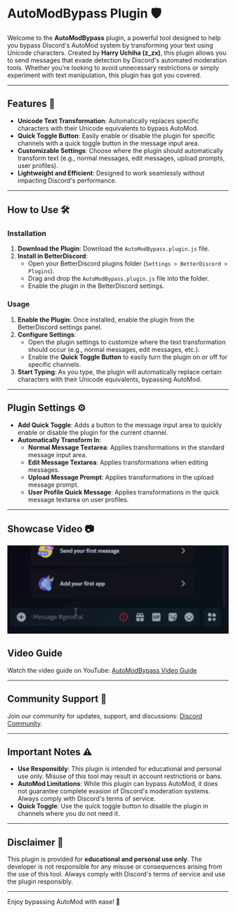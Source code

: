 # AutoModBypass Plugin 🛡️

Welcome to the **AutoModBypass** plugin, a powerful tool designed to help you bypass Discord's AutoMod system by transforming your text using Unicode characters. Created by **Harry Uchiha (z_zx)**, this plugin allows you to send messages that evade detection by Discord's automated moderation tools. Whether you're looking to avoid unnecessary restrictions or simply experiment with text manipulation, this plugin has got you covered.

---

## Features 🌟

- **Unicode Text Transformation**: Automatically replaces specific characters with their Unicode equivalents to bypass AutoMod.
- **Quick Toggle Button**: Easily enable or disable the plugin for specific channels with a quick toggle button in the message input area.
- **Customizable Settings**: Choose where the plugin should automatically transform text (e.g., normal messages, edit messages, upload prompts, user profiles).
- **Lightweight and Efficient**: Designed to work seamlessly without impacting Discord's performance.

---

## How to Use 🛠️

### Installation
1. **Download the Plugin**: Download the `AutoModBypass.plugin.js` file.
2. **Install in BetterDiscord**:
   - Open your BetterDiscord plugins folder (`Settings > BetterDiscord > Plugins`).
   - Drag and drop the `AutoModBypass.plugin.js` file into the folder.
   - Enable the plugin in the BetterDiscord settings.

### Usage
1. **Enable the Plugin**: Once installed, enable the plugin from the BetterDiscord settings panel.
2. **Configure Settings**:
   - Open the plugin settings to customize where the text transformation should occur (e.g., normal messages, edit messages, etc.).
   - Enable the **Quick Toggle Button** to easily turn the plugin on or off for specific channels.
3. **Start Typing**: As you type, the plugin will automatically replace certain characters with their Unicode equivalents, bypassing AutoMod.

---

## Plugin Settings ⚙️

- **Add Quick Toggle**: Adds a button to the message input area to quickly enable or disable the plugin for the current channel.
- **Automatically Transform In**:
  - **Normal Message Textarea**: Applies transformations in the standard message input area.
  - **Edit Message Textarea**: Applies transformations when editing messages.
  - **Upload Message Prompt**: Applies transformations in the upload message prompt.
  - **User Profile Quick Message**: Applies transformations in the quick message textarea on user profiles.

---

## Showcase Video 📷

![AutoModBypass Demo](https://raw.githubusercontent.com/zentir0g/automod-bypass-plugin/refs/heads/main/preview.gif)

## Video Guide

Watch the video guide on YouTube: [AutoModBypass Video Guide](https://www.youtube.com/watch?v=your-video-id)

---

## Community Support 👥

Join our community for updates, support, and discussions: [Discord Community](https://discord.gg/W6JfvA4y66).

---

## Important Notes ⚠️

- **Use Responsibly**: This plugin is intended for educational and personal use only. Misuse of this tool may result in account restrictions or bans.
- **AutoMod Limitations**: While this plugin can bypass AutoMod, it does not guarantee complete evasion of Discord's moderation systems. Always comply with Discord's terms of service.
- **Quick Toggle**: Use the quick toggle button to disable the plugin in channels where you do not need it.

---

## Disclaimer 🛑

This plugin is provided for **educational and personal use only**. The developer is not responsible for any misuse or consequences arising from the use of this tool. Always comply with Discord's terms of service and use the plugin responsibly.

---

Enjoy bypassing AutoMod with ease! 🎉
